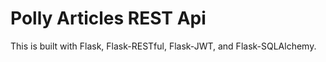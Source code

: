 # Polly Articles REST Api

This is built with Flask, Flask-RESTful, Flask-JWT, and Flask-SQLAlchemy.
